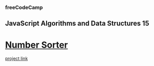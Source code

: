 ### freeCodeCamp

## JavaScript Algorithms and Data Structures 15

# [Number Sorter](https://github.com/UniBreakfast/free-code-camp-javascript-algorithms-15-number-sorter)

[project link](https://www.freecodecamp.org/learn/javascript-algorithms-and-data-structures-v8/learn-basic-algorithmic-thinking-by-building-a-number-sorter/step-1)
